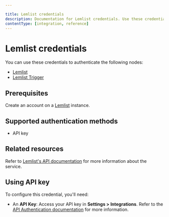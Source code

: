 ```yaml
---

title: Lemlist credentials
description: Documentation for Lemlist credentials. Use these credentials to authenticate Lemlist in n8n, a workflow automation platform.
contentType: [integration, reference]
---
```


# Lemlist credentials

You can use these credentials to authenticate the following nodes:

- [Lemlist](/integrations/builtin/app-nodes/n8n-nodes-base.lemlist.md)
- [Lemlist Trigger](/integrations/builtin/trigger-nodes/n8n-nodes-base.lemlisttrigger.md)

## Prerequisites

Create an account on a [Lemlist](https://www.lemlist.com/) instance.

## Supported authentication methods

- API key

## Related resources

Refer to [Lemlist's API documentation](https://developer.lemlist.com/) for more information about the service.

## Using API key

To configure this credential, you'll need:

- An **API Key**: Access your API key in **Settings > Integrations**. Refer to the [API Authentication documentation](https://developer.lemlist.com/#authentication) for more information.

